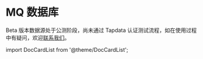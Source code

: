 # MQ 数据库

Beta 版本数据源处于公测阶段，尚未通过 Tapdata 认证测试流程，如在使用过程中有疑问，欢迎[联系我们](mailto:team@tapdata.io)。

import DocCardList from '@theme/DocCardList';

<DocCardList />
